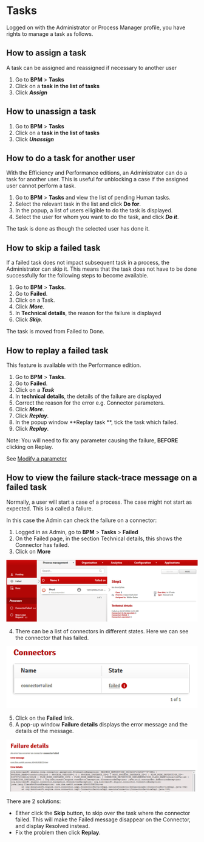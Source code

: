 # Tasks

Logged on with the Administrator or Process Manager profile, you have rights to manage a task as follows.

## How to assign a task

A task can be assigned and reassigned if necessary to another user

1. Go to **BPM** \> **Tasks**
2. Click on a **task in the list of tasks**
3. Click _**Assign**_

## How to unassign a task

1. Go to **BPM** \> **Tasks**
2. Click on a **task in the list of tasks**
3. Click _**Unassign**_

## How to do a task for another user

With the Efficiency and Performance editions, an Administrator can do a task for another user. This is useful for unblocking a case if the assigned user cannot perform a task.

1. Go to **BPM** \> **Tasks** and view the list of pending Human tasks.
2. Select the relevant task in the list and click **Do for**.
3. In the popup, a list of users elligible to do the task is displayed.
4. Select the user for whom you want to do the task, and click **_Do it_**.

The task is done as though the selected user has done it.

## How to skip a failed task

If a failed task does not impact subsequent task in a process, the Administrator can skip it. This means that the task does not have to be done successfully for the following steps to become available.

1. Go to **BPM** \> **Tasks**.
2. Go to **Failed**.
3. Click on a Task.
4. Click _**More**_.
5. In **Technical details**, the reason for the failure is displayed
6. Click _**Skip**_.

The task is moved from Failed to Done.

## How to replay a failed task

This feature is available with the Performance edition.

1. Go to **BPM** \> **Tasks**.
2. Go to **Failed**.
3. Click on a _**Task**_
4. In **technical details**, the details of the failure are displayed
5. Correct the reason for the error e.g. Connector parameters.
6. Click _**More**_.
7. Click _**Replay**_.
8. In the popup window **Replay task **, tick the task which failed.
9. Click _**Replay**_.

Note: You will need to fix any parameter causing the failure, **BEFORE** clicking on Replay.

See [Modify a parameter](processes.md)

## How to view the failure stack-trace message on a failed task

Normally, a user will start a case of a process. The case might not start as expected. This is a called a faliure.

In this case the Admin can check the failure on a connector:

1. Logged in as Admin, go to **BPM** \> **Tasks** \> **Failed**
2. On the Failed page, in the section Technical details, this shows the Connector has failed.
3. Click on **More**

![failed](../images/images-6_0/connector_failed.png)

4. There can be a list of connectors in different states. Here we can see the connector that has failed.

![failed](../images/images-6_0/connector_failed_details.png)

5. Click on the **Failed** link.
6. A pop-up window **Failure details** displays the error message and the details of the message.

![failed](../images/images-6_0/connector_failed_stack.png)

There are 2 solutions:

* Either click the **Skip** button, to skip over the task where the connector failed. This will make the Failed message disappear on the Connector, and display Resolved instead.
* Fix the problem then click **Replay**.
